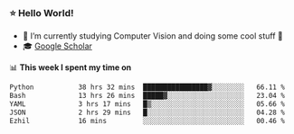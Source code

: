 ### ⭐️ Hello World!

<!--
**hologerry/hologerry** is a ✨ _special_ ✨ repository because its `README.md` (this file) appears on your GitHub profile.

Here are some ideas to get you started:

- 🔭 I’m currently working and studying on Computer Vision
- 🌱 I’m currently learning at Peking University
- 💬 Ask me about 
- 📫 How to reach me: E-mail
- 😄 Pronouns: he/his
- ⚡ Fun fact: Music is the Power
-->


- 🔭 I’m currently studying Computer Vision and doing some cool stuff 🤖
- 🎓 [Google Scholar](https://scholar.google.com/citations?user=3ykqW9wAAAAJ&hl=en)


📊 **This week I spent my time on**

<!--START_SECTION:waka-->

```txt
Python           38 hrs 32 mins  ████████████████▓░░░░░░░░   66.11 %
Bash             13 hrs 26 mins  █████▓░░░░░░░░░░░░░░░░░░░   23.04 %
YAML             3 hrs 17 mins   █▒░░░░░░░░░░░░░░░░░░░░░░░   05.66 %
JSON             2 hrs 29 mins   █░░░░░░░░░░░░░░░░░░░░░░░░   04.28 %
Ezhil            16 mins         ░░░░░░░░░░░░░░░░░░░░░░░░░   00.46 %
```

<!--END_SECTION:waka-->
